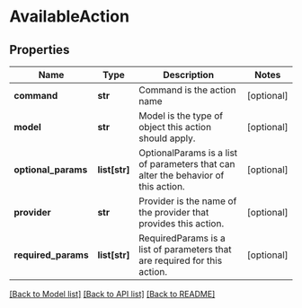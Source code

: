 # AvailableAction

## Properties
Name | Type | Description | Notes
------------ | ------------- | ------------- | -------------
**command** | **str** | Command is the action name | [optional] 
**model** | **str** | Model is the type of object this action should apply. | [optional] 
**optional_params** | **list[str]** | OptionalParams is a list of parameters that can alter the behavior of this action. | [optional] 
**provider** | **str** | Provider is the name of the provider that provides this action. | [optional] 
**required_params** | **list[str]** | RequiredParams is a list of parameters that are required for this action. | [optional] 

[[Back to Model list]](../README.md#documentation-for-models) [[Back to API list]](../README.md#documentation-for-api-endpoints) [[Back to README]](../README.md)


